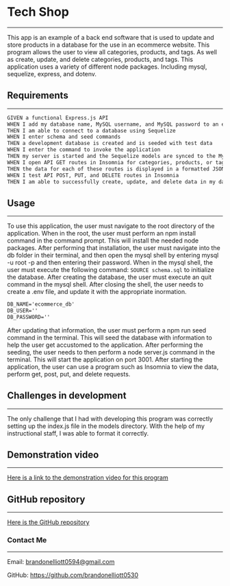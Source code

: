 # Tech Shop

---

This app is an example of a back end software that is used to update and store products in a database for the use in an ecommerce website. This program allows the user to view all categories, products, and tags. As well as create, update, and delete categories, products, and tags. This application uses a variety of different node packages. Including mysql, sequelize, express, and dotenv.

## Requirements

---

```md
GIVEN a functional Express.js API
WHEN I add my database name, MySQL username, and MySQL password to an environment variable file
THEN I am able to connect to a database using Sequelize
WHEN I enter schema and seed commands
THEN a development database is created and is seeded with test data
WHEN I enter the command to invoke the application
THEN my server is started and the Sequelize models are synced to the MySQL database
WHEN I open API GET routes in Insomnia for categories, products, or tags
THEN the data for each of these routes is displayed in a formatted JSON
WHEN I test API POST, PUT, and DELETE routes in Insomnia
THEN I am able to successfully create, update, and delete data in my database
```

## Usage

---

To use this application, the user must navigate to the root directory of the application. When in the root, the user must perform an npm install command in the command prompt. This will install the needed node packages. After performing that installation, the user must navigate into the db folder in their terminal, and then open the mysql shell by entering mysql -u root -p and then entering their password. When in the mysql shell, the user must execute the following command: `SOURCE schema.sql` to initialize the database. After creating the database, the user must execute an quit command in the mysql shell. After closing the shell, the user needs to create a .env file, and update it with the appropriate inormation.

```md
DB_NAME='ecommerce_db'
DB_USER=''
DB_PASSWORD=''
```

After updating that information, the user must perform a npm run seed command in the terminal. This will seed the database with information to help the user get accustomed to the application. After performing the seeding, the user needs to then perform a node server.js command in the terminal. This will start the application on port 3001. After starting the application, the user can use a program such as Insomnia to view the data, perform get, post, put, and delete requests.

## Challenges in development

---

The only challenge that I had with developing this program was correctly setting up the index.js file in the models directory. With the help of my instructional staff, I was able to format it correctly.

## Demonstration video

---

[Here is a link to the demonstration video for this program](https://drive.google.com/file/d/1DSVSkhHwpxCuYDRPL1OXf6bV3l3jFbx4/view)

## GitHub repository

---

[Here is the GitHub repository](https://github.com/brandonelliott0530/tech-shop)

### Contact Me

---

Email: brandonelliott0594@gmail.com

GitHub: https://github.com/brandonelliott0530
